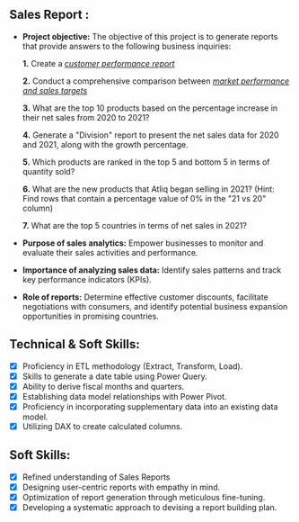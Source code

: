 ## Sales Report :


- **Project objective:** The objective of this project is to generate reports that provide answers to the following business inquiries:

    **1.** Create a _[customer performance report](https://github.com/javed-web/Excel-Sales-Analytics/blob/main/customer_netsales_performance_report.pdf)_ 

    **2.** Conduct a comprehensive comparison between _[market performance and sales targets](https://github.com/javed-web/Excel-Sales-Analytics/blob/main/market_performance.pdf)_

    **3.** What are the top 10 products based on the percentage increase in their net sales from 2020 to 2021?

    **4.** Generate a "Division" report to present the net sales data for 2020 and 2021, along with the growth percentage.

    **5.** Which products are ranked in the top 5 and bottom 5 in terms of quantity sold?

    **6.** What are the new products that Atliq began selling in 2021? (Hint: Find rows that contain a percentage value of 0% in the "21 vs 20" column)

    **7.** What are the top 5 countries in terms of net sales in 2021?

- **Purpose of sales analytics:** Empower businesses to monitor and evaluate their sales activities and performance.

- **Importance of analyzing sales data:** Identify sales patterns and track key performance indicators (KPIs).

- **Role of reports:** Determine effective customer discounts, facilitate negotiations with consumers, and identify potential business expansion opportunities in promising countries.

## Technical & Soft Skills:
- [x]	Proficiency in ETL methodology (Extract, Transform, Load).
- [x]	Skills to generate a date table using Power Query.
- [x]	Ability to derive fiscal months and quarters.
- [x]	Establishing data model relationships with Power Pivot.
- [x]	Proficiency in incorporating supplementary data into an existing data model.
- [x]	Utilizing DAX to create calculated columns.

## Soft Skills:
- [x]	Refined understanding of Sales Reports
- [x]	Designing user-centric reports with empathy in mind.
- [x]	Optimization of report generation through meticulous fine-tuning.
- [x]	Developing a systematic approach to devising a report building plan.
